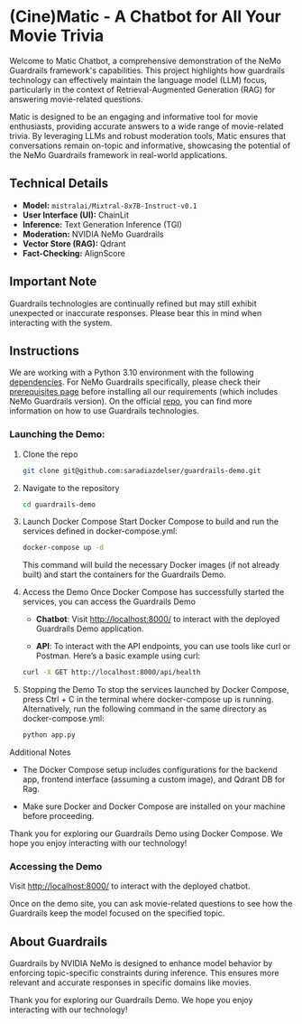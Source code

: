 # (Cine)Matic - A Chatbot for All Your Movie Trivia

Welcome to Matic Chatbot, a comprehensive demonstration of the NeMo Guardrails framework's capabilities. This project highlights how guardrails technology can effectively maintain the language model (LLM) focus, particularly in the context of Retrieval-Augmented Generation (RAG) for answering movie-related questions.

Matic is designed to be an engaging and informative tool for movie enthusiasts, providing accurate answers to a wide range of movie-related trivia. By leveraging LLMs and robust moderation tools, Matic ensures that conversations remain on-topic and informative, showcasing the potential of the NeMo Guardrails framework in real-world applications.

## Technical Details

- **Model:** `mistralai/Mixtral-8x7B-Instruct-v0.1`
- **User Interface (UI):** ChainLit
- **Inference:** Text Generation Inference (TGI)
- **Moderation:** NVIDIA NeMo Guardrails
- **Vector Store (RAG):** Qdrant
- **Fact-Checking:** AlignScore

## Important Note

Guardrails technologies are continually refined but may still exhibit unexpected or inaccurate responses. Please bear this in mind when interacting with the system.

## Instructions

We are working with a Python 3.10 environment with the following [dependencies](./requirements.txt). For NeMo Guardrails specifically, please check their [prerequisites page](https://github.com/NVIDIA/NeMo-Guardrails?tab=readme-ov-file#requirements) before installing all our requirements (which includes NeMo Guardrails version). On the official [repo](https://github.com/NVIDIA/NeMo-Guardrails), you can find more information on how to use Guardrails technologies.

### Launching the Demo:

1. Clone the repo

    ```bash
    git clone git@github.com:saradiazdelser/guardrails-demo.git
    ```

2. Navigate to the repository

    ```bash
    cd guardrails-demo
    ```

3. Launch Docker Compose
    Start Docker Compose to build and run the services defined in docker-compose.yml:

    ```bash
    docker-compose up -d
    ```

    This command will build the necessary Docker images (if not already built) and start the containers for the Guardrails Demo.

4. Access the Demo
    Once Docker Compose has successfully started the services, you can access the Guardrails Demo

    - **Chatbot**: Visit <http://localhost:8000/> to interact with the deployed Guardrails Demo application.

    - **API**: To interact with the API endpoints, you can use tools like curl or Postman. Here’s a basic example using curl:

    ```bash
    curl -X GET http://localhost:8000/api/health
    ```

5. Stopping the Demo
    To stop the services launched by Docker Compose, press Ctrl + C in the terminal where docker-compose up is running. Alternatively, run the following command in the same directory as docker-compose.yml:

    ```bash
    python app.py
    ```

Additional Notes

- The Docker Compose setup includes configurations for the backend app, frontend interface (assuming a custom image), and Qdrant DB for Rag.

- Make sure Docker and Docker Compose are installed on your machine before proceeding.

Thank you for exploring our Guardrails Demo using Docker Compose. We hope you enjoy interacting with our technology!

### Accessing the Demo

Visit [http://localhost:8000/](http://localhost:8000/) to interact with the deployed chatbot.

Once on the demo site, you can ask movie-related questions to see how the Guardrails keep the model focused on the specified topic.

## About Guardrails

Guardrails by NVIDIA NeMo is designed to enhance model behavior by enforcing topic-specific constraints during inference. This ensures more relevant and accurate responses in specific domains like movies.

Thank you for exploring our Guardrails Demo. We hope you enjoy interacting with our technology!
